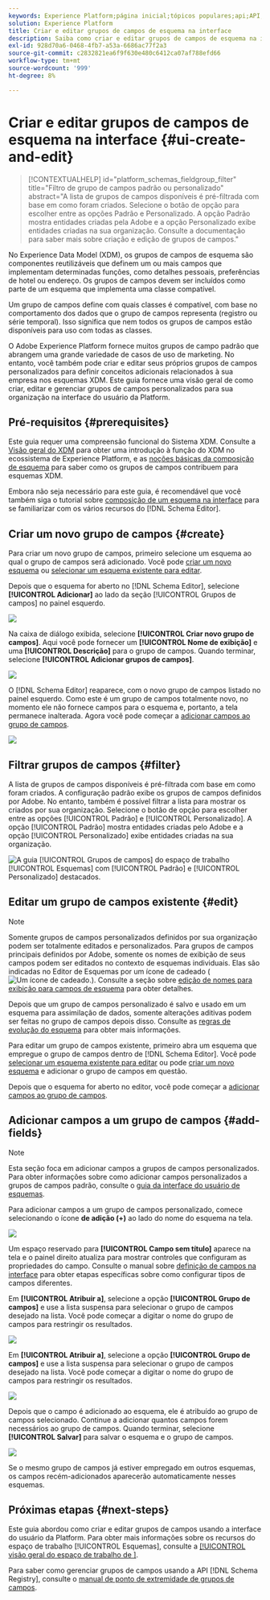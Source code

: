 ```yaml
---
keywords: Experience Platform;página inicial;tópicos populares;api;API;XDM;sistema XDM;modelo de dados de experiência;modelo de dados;ui;espaço de trabalho;grupo de campos;grupos de campos;
solution: Experience Platform
title: Criar e editar grupos de campos de esquema na interface
description: Saiba como criar e editar grupos de campos de esquema na interface do usuário do Experience Platform.
exl-id: 928d70a6-0468-4fb7-a53a-6686ac77f2a3
source-git-commit: c2832821ea6f9f630e480c6412ca07af788efd66
workflow-type: tm+mt
source-wordcount: '999'
ht-degree: 8%

---
```


# Criar e editar grupos de campos de esquema na interface {#ui-create-and-edit}

>[!CONTEXTUALHELP]
>id="platform_schemas_fieldgroup_filter"
>title="Filtro de grupo de campos padrão ou personalizado"
>abstract="A lista de grupos de campos disponíveis é pré-filtrada com base em como foram criados. Selecione o botão de opção para escolher entre as opções Padrão e Personalizado. A opção Padrão mostra entidades criadas pela Adobe e a opção Personalizado exibe entidades criadas na sua organização. Consulte a documentação para saber mais sobre criação e edição de grupos de campos."

No Experience Data Model (XDM), os grupos de campos de esquema são componentes reutilizáveis que definem um ou mais campos que implementam determinadas funções, como detalhes pessoais, preferências de hotel ou endereço. Os grupos de campos devem ser incluídos como parte de um esquema que implementa uma classe compatível.

Um grupo de campos define com quais classes é compatível, com base no comportamento dos dados que o grupo de campos representa (registro ou série temporal). Isso significa que nem todos os grupos de campos estão disponíveis para uso com todas as classes.

O Adobe Experience Platform fornece muitos grupos de campo padrão que abrangem uma grande variedade de casos de uso de marketing. No entanto, você também pode criar e editar seus próprios grupos de campos personalizados para definir conceitos adicionais relacionados à sua empresa nos esquemas XDM. Este guia fornece uma visão geral de como criar, editar e gerenciar grupos de campos personalizados para sua organização na interface do usuário da Platform.

## Pré-requisitos {#prerequisites}

Este guia requer uma compreensão funcional do Sistema XDM. Consulte a [Visão geral do XDM](../../home.md) para obter uma introdução à função do XDM no ecossistema de Experience Platform, e as [noções básicas da composição de esquema](../../schema/composition.md) para saber como os grupos de campos contribuem para esquemas XDM.

Embora não seja necessário para este guia, é recomendável que você também siga o tutorial sobre [composição de um esquema na interface](../../tutorials/create-schema-ui.md) para se familiarizar com os vários recursos do [!DNL Schema Editor].

## Criar um novo grupo de campos {#create}

Para criar um novo grupo de campos, primeiro selecione um esquema ao qual o grupo de campos será adicionado. Você pode [criar um novo esquema](./schemas.md#create) ou [selecionar um esquema existente para editar](./schemas.md#edit).

Depois que o esquema for aberto no [!DNL Schema Editor], selecione **[!UICONTROL Adicionar]** ao lado da seção [!UICONTROL Grupos de campos] no painel esquerdo.

![](../../images/ui/resources/field-groups/add-field-group.png)

Na caixa de diálogo exibida, selecione **[!UICONTROL Criar novo grupo de campos]**. Aqui você pode fornecer um **[!UICONTROL Nome de exibição]** e uma **[!UICONTROL Descrição]** para o grupo de campos. Quando terminar, selecione **[!UICONTROL Adicionar grupos de campos]**.

![](../../images/ui/resources/field-groups/create-field-group.png)

O [!DNL Schema Editor] reaparece, com o novo grupo de campos listado no painel esquerdo. Como este é um grupo de campos totalmente novo, no momento ele não fornece campos para o esquema e, portanto, a tela permanece inalterada. Agora você pode começar a [adicionar campos ao grupo de campos](#add-fields).

![](../../images/ui/resources/field-groups/field-group-added.png)

## Filtrar grupos de campos {#filter}

A lista de grupos de campos disponíveis é pré-filtrada com base em como foram criados. A configuração padrão exibe os grupos de campos definidos por Adobe. No entanto, também é possível filtrar a lista para mostrar os criados por sua organização. Selecione o botão de opção para escolher entre as opções [!UICONTROL Padrão] e [!UICONTROL Personalizado]. A opção [!UICONTROL Padrão] mostra entidades criadas pelo Adobe e a opção [!UICONTROL Personalizado] exibe entidades criadas na sua organização.

![A guia [!UICONTROL Grupos de campos] do espaço de trabalho [!UICONTROL Esquemas] com [!UICONTROL Padrão] e [!UICONTROL Personalizado] destacados.](../../images/ui/resources/field-groups/standard-and-custom-field-groups.png)

## Editar um grupo de campos existente {#edit}

>[!NOTE]
>
>Somente grupos de campos personalizados definidos por sua organização podem ser totalmente editados e personalizados. Para grupos de campos principais definidos por Adobe, somente os nomes de exibição de seus campos podem ser editados no contexto de esquemas individuais. Elas são indicadas no Editor de Esquemas por um ícone de cadeado (![Um ícone de cadeado.](/help/images/icons/lock-closed.png)). Consulte a seção sobre [edição de nomes para exibição para campos de esquema](./schemas.md#display-names) para obter detalhes.
>
>Depois que um grupo de campos personalizado é salvo e usado em um esquema para assimilação de dados, somente alterações aditivas podem ser feitas no grupo de campos depois disso. Consulte as [regras de evolução do esquema](../../schema/composition.md#evolution) para obter mais informações.

Para editar um grupo de campos existente, primeiro abra um esquema que empregue o grupo de campos dentro de [!DNL Schema Editor]. Você pode [selecionar um esquema existente para editar](./schemas.md#edit) ou pode [criar um novo esquema](./schemas.md#create) e adicionar o grupo de campos em questão.

Depois que o esquema for aberto no editor, você pode começar a [adicionar campos ao grupo de campos](#add-fields).

## Adicionar campos a um grupo de campos {#add-fields}

>[!NOTE]
>
>Esta seção foca em adicionar campos a grupos de campos personalizados. Para obter informações sobre como adicionar campos personalizados a grupos de campos padrão, consulte o [guia da interface do usuário de esquemas](./schemas.md#custom-fields-for-standard-groups).

Para adicionar campos a um grupo de campos personalizado, comece selecionando o ícone **de adição (+)** ao lado do nome do esquema na tela.

![](../../images/ui/resources/field-groups/add-field.png)

Um espaço reservado para **[!UICONTROL Campo sem título]** aparece na tela e o painel direito atualiza para mostrar controles que configuram as propriedades do campo. Consulte o manual sobre [definição de campos na interface](../fields/overview.md#define) para obter etapas específicas sobre como configurar tipos de campos diferentes.

Em **[!UICONTROL Atribuir a]**, selecione a opção **[!UICONTROL Grupo de campos]** e use a lista suspensa para selecionar o grupo de campos desejado na lista. Você pode começar a digitar o nome do grupo de campos para restringir os resultados.

![](../../images/ui/resources/field-groups/select-field-group.png)

Em **[!UICONTROL Atribuir a]**, selecione a opção **[!UICONTROL Grupo de campos]** e use a lista suspensa para selecionar o grupo de campos desejado na lista. Você pode começar a digitar o nome do grupo de campos para restringir os resultados.

![](../../images/ui/resources/field-groups/select-field-group.png)

Depois que o campo é adicionado ao esquema, ele é atribuído ao grupo de campos selecionado. Continue a adicionar quantos campos forem necessários ao grupo de campos. Quando terminar, selecione **[!UICONTROL Salvar]** para salvar o esquema e o grupo de campos.

![](../../images/ui/resources/field-groups/complete-field-group.png)

Se o mesmo grupo de campos já estiver empregado em outros esquemas, os campos recém-adicionados aparecerão automaticamente nesses esquemas.

## Próximas etapas {#next-steps}

Este guia abordou como criar e editar grupos de campos usando a interface do usuário da Platform. Para obter mais informações sobre os recursos do espaço de trabalho [!UICONTROL Esquemas], consulte a [[!UICONTROL visão geral do espaço de trabalho de ]](../overview.md).

Para saber como gerenciar grupos de campos usando a API [!DNL Schema Registry], consulte o [manual de ponto de extremidade de grupos de campos](../../api/field-groups.md).

